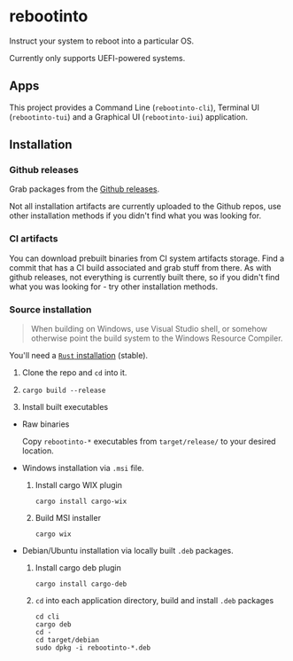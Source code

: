 # rebootinto

Instruct your system to reboot into a particular OS.

Currently only supports UEFI-powered systems.

## Apps

This project provides a Command Line (`rebootinto-cli`), Terminal UI (`rebootinto-tui`) and a Graphical UI (`rebootinto-iui`) application.

## Installation

### Github releases

Grab packages from the [Github releases](https://github.com/MOZGIII/rebootinto/releases).

Not all installation artifacts are currently uploaded to the Github repos, use other installation methods if you didn't find
what you was looking for.

### CI artifacts

You can download prebuilt binaries from CI system artifacts storage. Find a commit that has a CI build associated and grab
stuff from there.
As with github releases, not everything is currently built there, so if you didn't find what you was looking for - try other
installation methods.

### Source installation

> When building on Windows, use Visual Studio shell, or somehow otherwise point
> the build system to the Windows Resource Compiler.

You'll need a [`Rust` installation](https://www.rust-lang.org/tools/install) (stable).

1. Clone the repo and `cd` into it.

2. `cargo build --release`

3. Install built executables
  
  - Raw binaries
    
    Copy `rebootinto-*` executables from `target/release/` to your desired location.
    
  - Windows installation via `.msi` file.
  
    1. Install cargo WIX plugin
    
       `cargo install cargo-wix`
    
    2. Build MSI installer
    
       `cargo wix`

  - Debian/Ubuntu installation via locally built `.deb` packages.
  
    1. Install cargo deb plugin
    
       `cargo install cargo-deb`
       
    2. `cd` into each application directory, build and install `.deb` packages
    
       ```shell
       cd cli
       cargo deb
       cd -
       cd target/debian
       sudo dpkg -i rebootinto-*.deb
       ```
